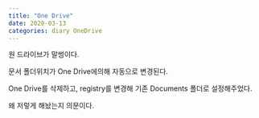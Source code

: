 ```yaml
---
title: "One Drive"
date: 2020-03-13
categories: diary OneDrive
---
```

원 드라이브가 말썽이다.

문서 폴더위치가 One Drive에의해 자동으로 변경된다.

One Drive를 삭제하고, registry를 변경해 기존 Documents 폴더로 설정해주었다.

왜 저렇게 해놨는지 의문이다.
